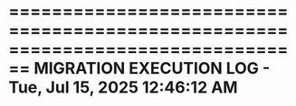 ================================================================================
MIGRATION EXECUTION LOG - Tue, Jul 15, 2025 12:46:12 AM
================================================================================
